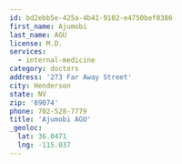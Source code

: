 ```yaml
---
id: bd2ebb5e-425a-4b41-9102-e4750bef0386
first_name: Ajumobi
last_name: AGU
license: M.D.
services:
  - internal-medicine
category: doctors
address: '273 Far Away Street'
city: Henderson
state: NV
zip: '89074'
phone: 702-528-7779
title: 'Ajumobi AGU'
_geoloc:
  lat: 36.0471
  lng: -115.037
---
```

